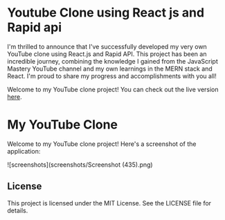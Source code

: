 
# Youtube Clone using React js and Rapid api

I'm thrilled to announce that I've successfully developed my very own YouTube clone using React.js and Rapid API. This project has been an incredible journey, combining the knowledge I gained from the JavaScript Mastery YouTube channel and my own learnings in the MERN stack and React. I'm proud to share my progress and accomplishments with you all!

Welcome to my YouTube clone project! You can check out the live version [here](https://yt2-clone.netlify.app/).

# My YouTube Clone

Welcome to my YouTube clone project! Here's a screenshot of the application:

![screenshots](screenshots/Screenshot (435).png)




## License
This project is licensed under the MIT License. See the LICENSE file for details.

